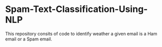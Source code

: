 # Spam-Text-Classification-Using-NLP
This repository consits of code to identify weather a given email is a Ham email or a Spam email.

